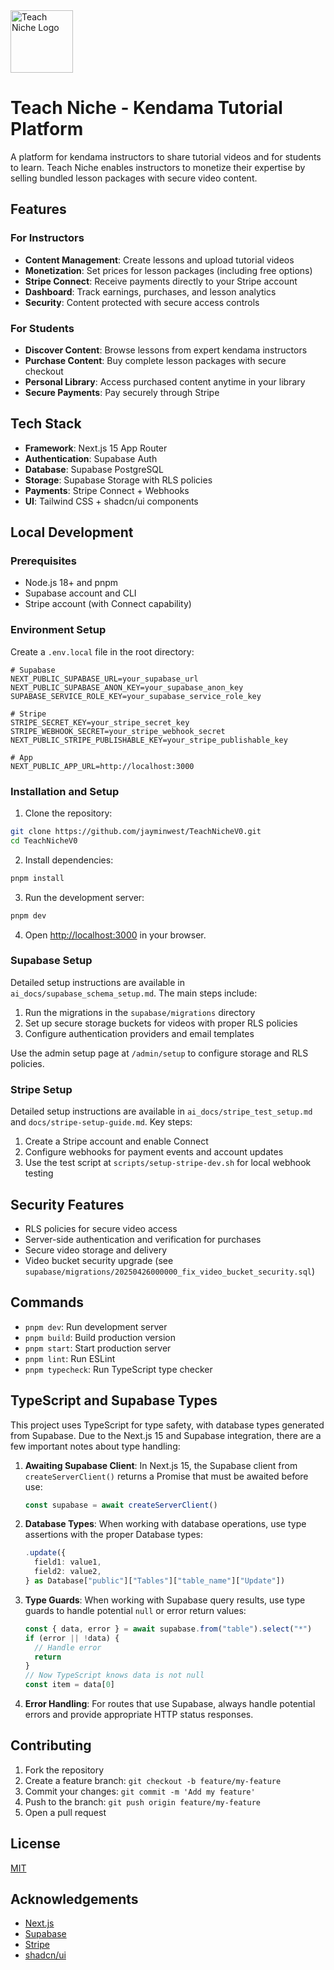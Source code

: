 <img src="public/favicon.png" alt="Teach Niche Logo" width="100" height="100" />

# Teach Niche - Kendama Tutorial Platform

A platform for kendama instructors to share tutorial videos and for students to learn. Teach Niche enables instructors to monetize their expertise by selling bundled lesson packages with secure video content.

## Features

### For Instructors
- **Content Management**: Create lessons and upload tutorial videos
- **Monetization**: Set prices for lesson packages (including free options)
- **Stripe Connect**: Receive payments directly to your Stripe account
- **Dashboard**: Track earnings, purchases, and lesson analytics
- **Security**: Content protected with secure access controls

### For Students
- **Discover Content**: Browse lessons from expert kendama instructors
- **Purchase Content**: Buy complete lesson packages with secure checkout
- **Personal Library**: Access purchased content anytime in your library
- **Secure Payments**: Pay securely through Stripe

## Tech Stack

- **Framework**: Next.js 15 App Router
- **Authentication**: Supabase Auth
- **Database**: Supabase PostgreSQL
- **Storage**: Supabase Storage with RLS policies
- **Payments**: Stripe Connect + Webhooks
- **UI**: Tailwind CSS + shadcn/ui components

## Local Development

### Prerequisites

- Node.js 18+ and pnpm
- Supabase account and CLI
- Stripe account (with Connect capability)

### Environment Setup

Create a `.env.local` file in the root directory:

```
# Supabase
NEXT_PUBLIC_SUPABASE_URL=your_supabase_url
NEXT_PUBLIC_SUPABASE_ANON_KEY=your_supabase_anon_key
SUPABASE_SERVICE_ROLE_KEY=your_supabase_service_role_key

# Stripe
STRIPE_SECRET_KEY=your_stripe_secret_key
STRIPE_WEBHOOK_SECRET=your_stripe_webhook_secret
NEXT_PUBLIC_STRIPE_PUBLISHABLE_KEY=your_stripe_publishable_key

# App
NEXT_PUBLIC_APP_URL=http://localhost:3000
```

### Installation and Setup

1. Clone the repository:
```bash
git clone https://github.com/jayminwest/TeachNicheV0.git
cd TeachNicheV0
```

2. Install dependencies:
```bash
pnpm install
```

3. Run the development server:
```bash
pnpm dev
```

4. Open [http://localhost:3000](http://localhost:3000) in your browser.

### Supabase Setup

Detailed setup instructions are available in `ai_docs/supabase_schema_setup.md`. The main steps include:

1. Run the migrations in the `supabase/migrations` directory
2. Set up secure storage buckets for videos with proper RLS policies
3. Configure authentication providers and email templates

Use the admin setup page at `/admin/setup` to configure storage and RLS policies.

### Stripe Setup

Detailed setup instructions are available in `ai_docs/stripe_test_setup.md` and `docs/stripe-setup-guide.md`. Key steps:

1. Create a Stripe account and enable Connect
2. Configure webhooks for payment events and account updates
3. Use the test script at `scripts/setup-stripe-dev.sh` for local webhook testing

## Security Features

- RLS policies for secure video access
- Server-side authentication and verification for purchases
- Secure video storage and delivery
- Video bucket security upgrade (see `supabase/migrations/20250426000000_fix_video_bucket_security.sql`)

## Commands

- `pnpm dev`: Run development server
- `pnpm build`: Build production version
- `pnpm start`: Start production server
- `pnpm lint`: Run ESLint
- `pnpm typecheck`: Run TypeScript type checker

## TypeScript and Supabase Types

This project uses TypeScript for type safety, with database types generated from Supabase. Due to the Next.js 15 and Supabase integration, there are a few important notes about type handling:

1. **Awaiting Supabase Client**: In Next.js 15, the Supabase client from `createServerClient()` returns a Promise that must be awaited before use:
   ```typescript
   const supabase = await createServerClient()
   ```

2. **Database Types**: When working with database operations, use type assertions with the proper Database types:
   ```typescript
   .update({
     field1: value1,
     field2: value2,
   } as Database["public"]["Tables"]["table_name"]["Update"])
   ```

3. **Type Guards**: When working with Supabase query results, use type guards to handle potential `null` or error return values:
   ```typescript
   const { data, error } = await supabase.from("table").select("*")
   if (error || !data) {
     // Handle error
     return
   }
   // Now TypeScript knows data is not null
   const item = data[0]
   ```

4. **Error Handling**: For routes that use Supabase, always handle potential errors and provide appropriate HTTP status responses.

## Contributing

1. Fork the repository
2. Create a feature branch: `git checkout -b feature/my-feature`
3. Commit your changes: `git commit -m 'Add my feature'`
4. Push to the branch: `git push origin feature/my-feature`
5. Open a pull request

## License

[MIT](LICENSE)

## Acknowledgements

- [Next.js](https://nextjs.org/)
- [Supabase](https://supabase.com/)
- [Stripe](https://stripe.com/)
- [shadcn/ui](https://ui.shadcn.com/)
